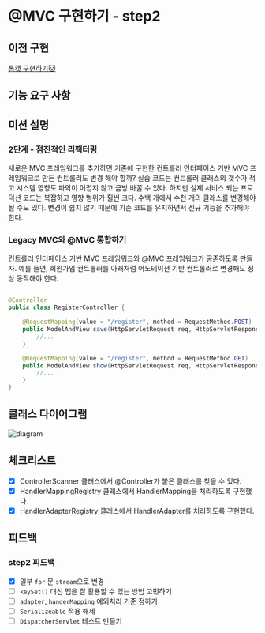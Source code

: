 # @MVC 구현하기 - step2

## 이전 구현

[톰캣 구현하기🐱](https://github.com/BETTERFUTURE4/jwp-dashboard-http)

## 기능 요구 사항

## 미션 설명

### 2단계 - 점진적인 리팩터링

새로운 MVC 프레임워크를 추가하면 기존에 구현한 컨트롤러 인터페이스 기반 MVC 프레임워크로 만든 컨트롤러도 변경 해야 할까? 실습 코드는 컨트롤러 클래스의 갯수가 적고 시스템 영향도 파악이 어렵지 않고 금방 바꿀
수 있다. 하지만 실제 서비스 되는 프로덕션 코드는 복잡하고 영향 범위가 훨씬 크다. 수백 개에서 수천 개의 클래스를 변경해야 될 수도 있다. 변경이 쉽지 않기 때문에 기존 코드를 유지하면서 신규 기능을 추가해야
한다.

### Legacy MVC와 @MVC 통합하기

컨트롤러 인터페이스 기반 MVC 프레임워크와 @MVC 프레임워크가 공존하도록 만들자. 예를 들면, 회원가입 컨트롤러를 아래처럼 어노테이션 기반 컨트롤러로 변경해도 정상 동작해야 한다.

```java

@Controller
public class RegisterController {

    @RequestMapping(value = "/register", method = RequestMethod.POST)
    public ModelAndView save(HttpServletRequest req, HttpServletResponse res) {
        //...
    }

    @RequestMapping(value = "/register", method = RequestMethod.GET)
    public ModelAndView show(HttpServletRequest req, HttpServletResponse res) {
        //...
    }
}
```

## 클래스 다이어그램

![diagram](https://techcourse-storage.s3.ap-northeast-2.amazonaws.com/8f08fc94e3714965b0918e9f42c61ba6)

## 체크리스트

- [x] ControllerScanner 클래스에서 @Controller가 붙은 클래스를 찾을 수 있다.
- [x] HandlerMappingRegistry 클래스에서 HandlerMapping을 처리하도록 구현했다.
- [x] HandlerAdapterRegistry 클래스에서 HandlerAdapter를 처리하도록 구현했다.

## 피드백

### step2 피드백

- [x] 일부 `for` 문 `stream`으로 변경
- [ ] `keySet()` 대신 맵을 잘 활용할 수 있는 방법 고민하기
- [ ] `adapter`, `handerMapping` 예외처리 기준 정하기
- [ ] `Serializeable` 적용 해제
- [ ] `DispatcherServlet` 테스트 만들기
